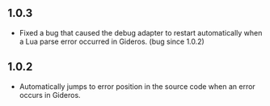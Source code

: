 ## 1.0.3
* Fixed a bug that caused the debug adapter to restart automatically when a Lua parse error occurred in Gideros. (bug since 1.0.2)

## 1.0.2
* Automatically jumps to error position in the source code when an error occurs in Gideros.